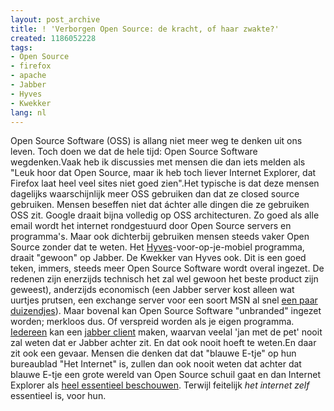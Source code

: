 ```yaml
---
layout: post_archive
title: ! 'Verborgen Open Source: de kracht, of haar zwakte?'
created: 1186052228
tags:
- Open Source
- firefox
- apache
- Jabber
- Hyves
- Kwekker
lang: nl
---
```

Open Source Software (OSS) is allang niet meer weg te denken uit ons leven. Toch doen we dat de hele tijd: Open Source Software wegdenken.Vaak heb ik discussies met mensen die dan iets melden als "Leuk hoor dat Open Source, maar ik heb toch liever Internet Explorer, dat Firefox laat heel veel sites niet goed zien".Het typische is dat deze mensen dagelijks waarschijnlijk meer OSS gebruiken dan dat ze closed source gebruiken. Mensen beseffen niet dat áchter alle dingen die ze gebruiken OSS zit. Google draait bijna volledig op OSS architecturen. Zo goed als alle email wordt het internet rondgestuurd door Open Source servers en programma's. Maar ook dichterbij gebruiken mensen steeds vaker Open Source zonder dat te weten. Het [Hyves](http://www.computeridee.nl/nieuws.jsp?id=2068574)-voor-op-je-mobiel programma, draait "gewoon" op Jabber. De Kwekker van Hyves ook. Dit is een goed teken, immers, steeds meer Open Source Software wordt overal ingezet. De redenen zijn enerzijds technisch het zal wel gewoon het beste product zijn geweest), anderzijds economisch (een Jabber server kost alleen wat uurtjes prutsen, een exchange server voor een soort MSN al snel [een paar duizendjes](http://www.microsoft.com/exchange/howtobuy/default.mspx)). Maar bovenal kan Open Source Software "unbranded" ingezet worden; merkloos dus. Of verspreid worden als je eigen programma. [Iedereen](http://www.jabber.org/software/clients.shtml) kan een [jabber client](http://www.google.com/talk/) maken, waarvan veelal 'jan met de pet' nooit zal weten dat er Jabber achter zit. En dat ook nooit hoeft te weten.En daar zit ook een gevaar. Mensen die denken dat dat "blauwe E-tje" op hun bureaublad "Het Internet" is, zullen dan ook nooit weten dat achter dat blauwe E-tje een grote wereld van Open Source schuil gaat en dan Internet Explorer als [heel essentieel beschouwen](http://www.webwereld.nl/ref/rss/47443). Terwijl feitelijk _het internet zelf_ essentieel is, voor hun.
